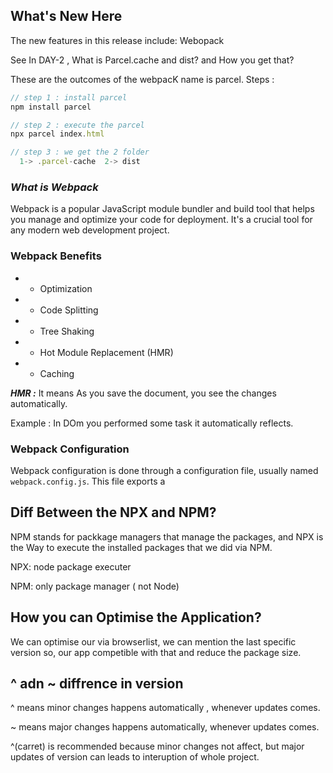 ## What's New Here  
The new features in this release include: Webopack  

See In DAY-2 , What is Parcel.cache  and dist? 
and How you get that? 

These are the outcomes of the webpacK name is parcel. 
Steps : 
```javascript  
// step 1 : install parcel
npm install parcel   

// step 2 : execute the parcel 
npx parcel index.html 

// step 3 : we get the 2 folder 
  1-> .parcel-cache  2-> dist 
```

### *What is Webpack* 
Webpack is a popular JavaScript module bundler and build tool that helps you manage and optimize your code for 
deployment. It's a crucial tool for any modern web development project. 


### **Webpack Benefits** 
* * Optimization 
* * Code Splitting
* * Tree Shaking
* * Hot Module Replacement (HMR)   
* * Caching 

***HMR :*** It means As you save the document, you see the changes automatically. 

Example : In DOm you performed some task it automatically reflects. 

### **Webpack Configuration**
Webpack configuration is done through a configuration file, usually named `webpack.config.js`. This file exports a   


## Diff Between the NPX and NPM? 
NPM stands for packkage managers that manage the packages, and NPX is the Way to execute the installed packages that we did via NPM. 

NPX: node package executer  

NPM: only package manager  ( not Node) 

## How you can Optimise the Application? 
We can optimise our via browserlist, we can mention the last specific version so, our app competible with that and reduce the package size. 

## ^ adn ~ diffrence in version
^ means minor changes happens automatically , whenever updates comes. 

~ means major changes happens automatically, whenever updates comes. 

^(carret) is recommended because minor changes not affect, but major updates of version can leads to interuption of whole project.